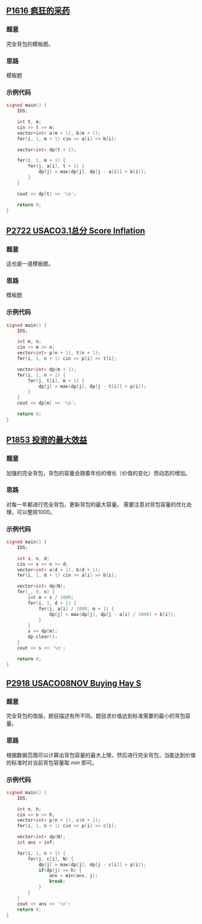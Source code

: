 
## [P1616 疯狂的采药](https://www.luogu.com.cn/problem/P1616)

### 题意

完全背包的模板题。

### 思路

模板题

### 示例代码

```cpp
signed main() {
    IOS;

    int t, m;
    cin >> t >> m;
    vector<int> a(m + 1), b(m + 1);
    fer(i, 1, m + 1) cin >> a[i] >> b[i];

    vector<int> dp(t + 1);

    fer(i, 1, m + 1) {
    	fer(j, a[i], t + 1) {
    		dp[j] = max(dp[j], dp[j - a[i]] + b[i]);
    	}
    }

    cout << dp[t] << '\n';

    return 0;
}
```


## [P2722 USACO3.1总分 Score Inflation](https://www.luogu.com.cn/problem/P2722)

### 题意

这也是一道模板题。

### 思路

模板题

### 示例代码

```cpp
signed main() {
    IOS;

    int m, n;
    cin >> m >> n;
    vector<int> p(n + 1), t(n + 1);
    fer(i, 1, n + 1) cin >> p[i] >> t[i];

    vector<int> dp(m + 1);
    fer(i, 1, n + 1) {
    	fer(j, t[i], m + 1) {
    		dp[j] = max(dp[j], dp[j - t[i]] + p[i]);
    	}
    }
    cout << dp[m] << '\n';

    return 0;
}
```


## [P1853 投资的最大效益](https://www.luogu.com.cn/problem/P1853)

### 题意

加强的完全背包，背包的容量会随着年份的增长（价值的变化）而动态的增加。

### 思路

对每一年都进行完全背包，更新背包的最大容量。
需要注意对背包容量的优化处理，可以整除1000。

### 示例代码

```cpp
signed main() {
    IOS;

    int s, n, d;
    cin >> s >> n >> d;
    vector<int> a(d + 1), b(d + 1);
    fer(i, 1, d + 1) cin >> a[i] >> b[i];

    vector<int> dp(N);
    fer(_, 0, n) {
    	int m = s / 1000;
    	fer(i, 1, d + 1) {
    		fer(j, a[i] / 1000, m + 1) {
    			dp[j] = max(dp[j], dp[j - a[i] / 1000] + b[i]);
    		}
    	}
    	s += dp[m];
    	dp.clear();
    }
    cout << s << '\n';

    return 0;
}
```

## [P2918 USACO08NOV Buying Hay S](https://www.luogu.com.cn/problem/P2918)

### 题意

完全背包的改版，题目描述有所不同。题目求价值达到标准需要的最小的背包容量。

### 思路

根据数据范围可以计算出背包容量的最大上限，然后进行完全背包，当能达到价值的标准时对当前背包容量取 $min$ 即可。

### 示例代码

```cpp
signed main() {
    IOS;

    int n, h;
    cin >> n >> h;
    vector<int> p(n + 1), c(n + 1);
    fer(i, 1, n + 1) cin >> p[i] >> c[i];

    vector<int> dp(N);
    int ans = inf;

    fer(i, 1, n + 1) {
    	fer(j, c[i], N) {
    		dp[j] = max(dp[j], dp[j - c[i]] + p[i]);
    		if(dp[j] >= h) {
    			ans = min(ans, j);
  				break;
    		}
    	}
    }
    cout << ans << '\n';
    return 0;
}
```

